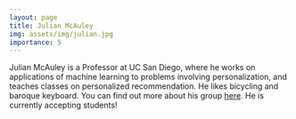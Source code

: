 ```yaml
---
layout: page
title: Julian McAuley
img: assets/img/julian.jpg
importance: 5
---
```

Julian McAuley is a Professor at UC San Diego, where he works on applications of machine learning to problems involving personalization, and teaches classes on personalized recommendation. He likes bicycling and baroque keyboard. You can find out more about his group [here](https://cseweb.ucsd.edu/~jmcauley/). He is currently accepting students!